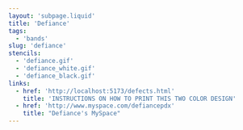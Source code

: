 ```yaml
---
layout: 'subpage.liquid'
title: 'Defiance'
tags:
  - 'bands'
slug: 'defiance'
stencils:
  - 'defiance.gif'
  - 'defiance_white.gif'
  - 'defiance_black.gif'
links:
  - href: 'http://localhost:5173/defects.html'
    title: 'INSTRUCTIONS ON HOW TO PRINT THIS TWO COLOR DESIGN'
  - href: 'http://www.myspace.com/defiancepdx'
    title: "Defiance's MySpace"
---
```

